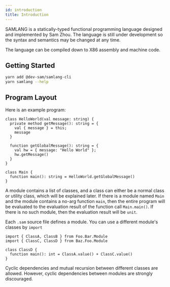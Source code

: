 ```yaml
---
id: introduction
title: Introduction
---
```


SAMLANG is a statically-typed functional programming language designed and implemented by Sam Zhou.
The language is still under development so the syntax and semantics may be changed at any time.

The language can be compiled down to X86 assembly and machine code.

## Getting Started

```bash
yarn add @dev-sam/samlang-cli
yarn samlang --help
```

## Program Layout

Here is an example program:

```samlang
class HelloWorld(val message: string) {
  private method getMessage(): string = {
    val { message } = this;
    message
  }

  function getGlobalMessage(): string = {
    val hw = { message: "Hello World" };
    hw.getMessage()
  }
}

class Main {
  function main(): string = HelloWorld.getGlobalMessage()
}
```

A module contains a list of classes, and a class can either be a normal class or utility class,
which will be explained later. If there is a module named `Main` and the module contains a no-arg
function `main`, then the entire program will be evaluated to the evaluation result of the function
call `Main.main()`. If there is no such module, then the evaluation result will be `unit`.

Each `.sam` source file defines a module. You can use a different module's classes by `import`

```samlang
import { ClassA, ClassB } from Foo.Bar.Module
import { ClassC, ClassD } from Baz.Foo.Module

class ClassD {
  function main(): int = ClassA.value() + ClassC.value()
}
```

Cyclic dependencies and mutual recursion between different classes are allowed. However, cyclic
dependencies between modules are strongly discouraged.
